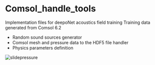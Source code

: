 # Comsol_handle_tools

Implementation files for deepoNet acoustics field training
Training data generated from Comsol 6.2

- Random sound sources generator
- Comsol mesh and pressure data to the HDF5 file handler
- Physics parameters definition

![slidepressure](https://github.com/user-attachments/assets/101110a2-7360-47cd-83e4-5033d1524052)
